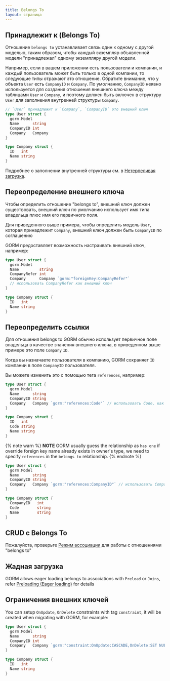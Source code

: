 ```yaml
---
title: Belongs To
layout: страница
---
```


## Принадлежит к (Belongs To)

Отношение `belongs to` устанавливает связь один к одному с другой моделью, таким образом, чтобы каждый экземпляр объявленной модели "принадлежал" одному экземпляру другой модели.

Например, если в вашем приложении есть пользователи и компании, и каждый пользователь может быть только в одной компании, то следующие типы отражают это отношение. Обратите внимание, что у объекта `User` есть `CompanyID` и `Company`. По умолчанию, `CompanyID` неявно используется для создания отношения внешнего ключа между таблицами `User` и `Company`, и поэтому должен быть включен в структуру `User` для заполнения внутренней структуры `Company`.

```go
// `User` принадлежит к `Company`, `CompanyID` это внешний ключ
type User struct {
  gorm.Model
  Name      string
  CompanyID int
  Company   Company
}

type Company struct {
  ID   int
  Name string
}
```

Подробнее о заполнении внутренней структуры см. в [Нетерпеливая загрузка](belongs_to.html#Eager-Loading).

## Переопределение внешнего ключа

Чтобы определить отношение "belongs to", внешний ключ должен существовать, внешний ключ по умолчанию использует имя типа владельца плюс имя его первичного поля.

Для приведенного выше примера, чтобы определить модель `User`, которая принадлежит `Company`, внешний ключ должен быть `CompanyID` по соглашению

GORM предоставляет возможность настраивать внешний ключ, например:

```go
type User struct {
  gorm.Model
  Name         string
  CompanyRefer int
  Company      Company `gorm:"foreignKey:CompanyRefer"`
  // использовать CompanyRefer как внешний ключ
}

type Company struct {
  ID   int
  Name string
}
```

## Переопределить ссылки

Для отношения belongs to GORM обычно использует первичное поле владельца в качестве значения внешнего ключа, в приведенном выше примере это поле `Company` `ID`.

Когда вы назначаете пользователя в компанию, GORM сохраняет `ID` компании в поле `CompanyID` пользователя.

Вы можете изменить это с помощью тега `references`, например:

```go
type User struct {
  gorm.Model
  Name      string
  CompanyID string
  Company   Company `gorm:"references:Code"` // использовать Code, как ссылку
}

type Company struct {
  ID   int
  Code string
  Name string
}
```

{% note warn %}
**NOTE** GORM usually guess the relationship as `has one` if override foreign key name already exists in owner's type, we need to specify `references` in the `belongs to` relationship.
{% endnote %}

```go
type User struct {
  gorm.Model
  Name      string
  CompanyID string
  Company   Company `gorm:"references:CompanyID"` // использовать Company.CompanyID, как ссылку
}

type Company struct {
  CompanyID   int
  Code        string
  Name        string
}
```

## CRUD с Belongs To

Пожалуйста, проверьте [Режим ассоциации](associations.html#Association-Mode) для работы с отношениями "belongs to"

## Жадная загрузка

GORM allows eager loading belongs to associations with `Preload` or `Joins`, refer [Preloading (Eager loading)](preload.html) for details

## Ограничения внешних ключей

You can setup `OnUpdate`, `OnDelete` constraints with tag `constraint`, it will be created when migrating with GORM, for example:

```go
type User struct {
  gorm.Model
  Name      string
  CompanyID int
  Company   Company `gorm:"constraint:OnUpdate:CASCADE,OnDelete:SET NULL;"`
}

type Company struct {
  ID   int
  Name string
}
```
